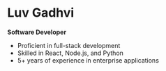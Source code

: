 # Luv Gadhvi
**Software Developer**  
- Proficient in full-stack development  
- Skilled in React, Node.js, and Python  
- 5+ years of experience in enterprise applications
